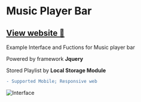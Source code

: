 # Music Player Bar

## [View website 🎵](https://music-player-bar.stackblitz.io/)

Example Interface and Fuctions for Music player bar

Powered by framework __Jquery__

Stored Playlist by __Local Storage Module__
```diff
- Supported Mobile; Responsive web
```

![Interface](exweb.gif "Interface")
